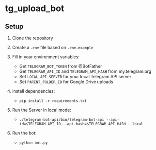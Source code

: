 # tg_upload_bot

## Setup

1. Clone the repository
2. Create a `.env` file based on `.env.example`
3. Fill in your environment variables:
   - Get `TELEGRAM_BOT_TOKEN` from @BotFather
   - Get `TELEGRAM_API_ID` and `TELEGRAM_API_HASH` from my.telegram.org
   - Set `LOCAL_API_SERVER` for your local Telegram API server
   - Set `PARENT_FOLDER_ID` for Google Drive uploads

4. Install dependencies:
   - `pip install -r requirements.txt`

5. Run the Server in local mode:
   - `./telegram-bot-api/bin/telegram-bot-api --api-id=$TELEGRAM_API_ID --api-hash=$TELEGRAM_API_HASH --local`

5. Run the bot:
   - `python bot.py`
